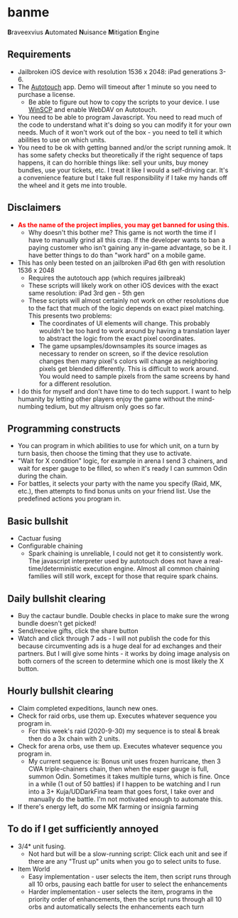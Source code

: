 # banme
**B**raveexvius **A**utomated **N**uisance **M**itigation **E**ngine

## Requirements
* Jailbroken iOS device with resolution 1536 x 2048: iPad generations 3-6.
* The [Autotouch](https://docs.autotouch.net/) app. Demo will timeout after 1 minute so you need to purchase a license.
    * Be able to figure out how to copy the scripts to your device. I use [WinSCP](https://winscp.net/eng/index.php) and enable WebDAV on Autotouch.
* You need to be able to program Javascript. You need to read much of the code to understand what it's doing so you can modify it for your own needs. Much of it won't work out of the box - you need to tell it which abilities to use on which units.
* You need to be ok with getting banned and/or the script running amok. It has some safety checks but theoretically if the right sequence of taps happens, it can do horrible things like: sell your units, buy money bundles, use your tickets, etc. I treat it like I would a self-driving car. It's a convenience feature but I take full responsibility if I take my hands off the wheel and it gets me into trouble.

## Disclaimers
* <span style="color:red">**As the name of the project implies, you may get banned for using this.**</span>
    * Why doesn't this bother me? This game is not worth the time if I have to manually grind all this crap. If the developer wants to ban a paying customer who isn't gaining any in-game advantage, so be it. I have better things to do than "work hard" on a mobile game.
* This has only been tested on an jailbroken iPad 6th gen with resolution 1536 x 2048
    * Requires the autotouch app (which requires jailbreak)
    * These scripts will likely work on other iOS devices with the exact same resolution: iPad 3rd gen - 5th gen
    * These scripts will almost certainly not work on other resolutions due to the fact that much of the logic depends on exact pixel matching. This presents two problems:
        * The coordinates of UI elements will change. This probably wouldn't be too hard to work around by having a translation layer to abstract the logic from the exact pixel coordinates.
        * The game upsamples/downsamples its source images as necessary to render on screen, so if the device resolution changes then many pixel's colors will change as neighboring pixels get blended differently. This is difficult to work around. You would need to sample pixels from the same screens by hand for a different resolution.
* I do this for myself and don't have time to do tech support. I want to help humanity by letting other players enjoy the game without the mind-numbing tedium, but my altruism only goes so far.

## Programming constructs
* You can program in which abilities to use for which unit, on a turn by turn basis, then choose the timing that they use to activate.
* "Wait for X condition" logic, for example in arena I send 3 chainers, and wait for esper gauge to be filled, so when it's ready I can summon Odin during the chain.
* For battles, it selects your party with the name you specify (Raid, MK, etc.), then attempts to find bonus units on your friend list. Use the predefined actions you program in.

## Basic bullshit
* Cactuar fusing
* Configurable chaining
    * Spark chaining is unreliable, I could not get it to consistently work. The javascript interpreter used by autotouch does not have a real-time/deterministic execution engine. Almost all common chaining families will still work, except for those that require spark chains.

## Daily bullshit clearing
* Buy the cactaur bundle. Double checks in place to make sure the wrong bundle doesn't get picked!
* Send/receive gifts, click the share button
* Watch and click through 7 ads - I will not publish the code for this because circumventing ads is a huge deal for ad exchanges and their partners. But I will give some hints - it works by doing image analysis on both corners of the screen to determine which one is most likely the X button. 

## Hourly bullshit clearing
* Claim completed expeditions, launch new ones.
* Check for raid orbs, use them up. Executes whatever sequence you program in. 
    * For this week's raid (2020-9-30) my sequence is to steal & break then do a 3x chain with 2 units.
* Check for arena orbs, use them up. Executes whatever sequence you program in. 
    * My current sequence is: Bonus unit uses frozen hurricane, then 3 CWA triple-chainers chain, then when the esper gauge is full, summon Odin. Sometimes it takes multiple turns, which is fine. Once in a while (1 out of 50 battles) if I happen to be watching and I run into a 3+ Kuja/UDDarkFina team that goes forst, I take over and manually do the battle. I'm not motivated enough to automate this.
* If there's energy left, do some MK farming or insignia farming
	
## To do if I get sufficiently annoyed
* 3/4\* unit fusing. 
    * Not hard but will be a slow-running script: Click each unit and see if there are any "Trust up" units when you go to select units to fuse.
* Item World
    * Easy implementation - user selects the item, then script runs through all 10 orbs, pausing each battle for user to select the enhancements
    * Harder implementation - user selects the item, programs in the priority order of enhancements, then the script runs through all 10 orbs and automatically selects the enhancements each turn